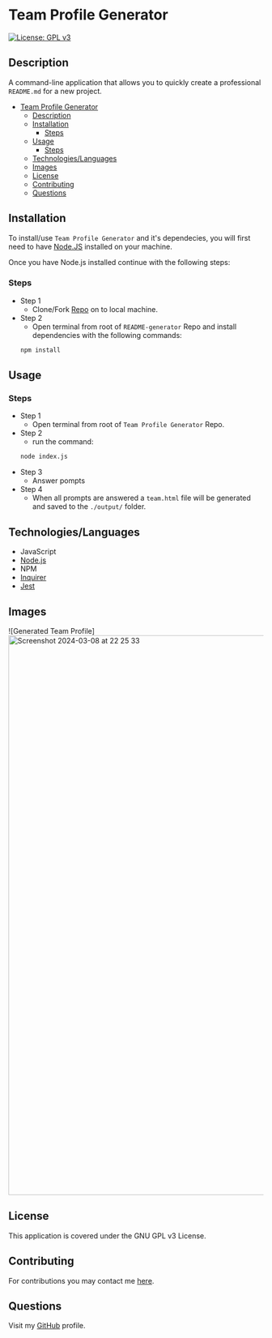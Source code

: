 
 
# Team Profile Generator

[![License: GPL v3](https://img.shields.io/badge/License-GPLv3-blue.svg)](https://www.gnu.org/licenses/gpl-3.0)

## Description

A command-line application that allows you to quickly create a professional `README.md` for a new project.

- [Team Profile Generator](#team-profile-generator)
  - [Description](#description)
  - [Installation](#installation)
    - [Steps](#steps)
  - [Usage](#usage)
    - [Steps](#steps-1)
  - [Technologies/Languages](#technologieslanguages)
  - [Images](#images)
  - [License](#license)
  - [Contributing](#contributing)
  - [Questions](#questions)

## Installation

To install/use `Team Profile Generator` and it's dependecies, you will first need to have [Node.JS](https://nodejs.org/) installed on your machine.

Once you have Node.js installed continue with the following steps:

### Steps

- Step 1
  - Clone/Fork [Repo](https://github.com/SebZG/README-generator) on to local machine.
- Step 2
  - Open terminal from root of `README-generator` Repo and install dependencies with the following commands:
  ```bash
  npm install
  ```

## Usage

### Steps

- Step 1
  - Open terminal from root of `Team Profile Generator` Repo.
- Step 2
  - run the command:
  ```bash
  node index.js
  ```
- Step 3
  - Answer pompts
- Step 4
  - When all prompts are answered a `team.html` file will be generated and saved to the `./output/` folder.

## Technologies/Languages

- JavaScript
- [Node.js](https://nodejs.org/)
- NPM
- [Inquirer](https://www.npmjs.com/package//inquirer)
- [Jest](https://www.npmjs.com/package/jest)

## Images

![Generated Team Profile]<img width="1105" alt="Screenshot 2024-03-08 at 22 25 33" src="https://github.com/uvee35/team-profile-generator/assets/151088688/ff5f1d31-3433-4222-92bc-161a69e22b50">





## License

This application is covered under the GNU GPL v3 License.

## Contributing

For contributions you may contact me [here](https://github.com/uvee35).

## Questions

Visit my [GitHub](https://github.com/uvee35) profile.
